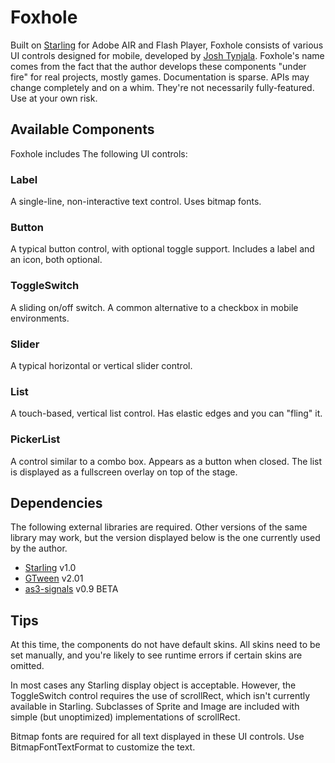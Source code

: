 # Foxhole

Built on [Starling](http://gamua.com/starling/) for Adobe AIR and Flash Player, Foxhole consists of various UI controls designed for mobile, developed by [Josh Tynjala](http://twitter.com/joshtynjala). Foxhole's name comes from the fact that the author develops these components "under fire" for real projects, mostly games. Documentation is sparse. APIs may change completely and on a whim. They're not necessarily fully-featured. Use at your own risk.

## Available Components

Foxhole includes The following UI controls:

### Label
A single-line, non-interactive text control. Uses bitmap fonts.

### Button
A typical button control, with optional toggle support. Includes a label and an icon, both optional.

### ToggleSwitch
A sliding on/off switch. A common alternative to a checkbox in mobile environments.

### Slider
A typical horizontal or vertical slider control.

### List
A touch-based, vertical list control. Has elastic edges and you can "fling" it.

### PickerList
A control similar to a combo box. Appears as a button when closed. The list is displayed as a fullscreen overlay on top of the stage.

## Dependencies

The following external libraries are required. Other versions of the same library may work, but the version displayed below is the one currently used by the author.

* [Starling](http://gamua.com/starling/) v1.0
* [GTween](http://gskinner.com/libraries/gtween/) v2.01
* [as3-signals](https://github.com/robertpenner/as3-signals) v0.9 BETA

## Tips

At this time, the components do not have default skins. All skins need to be set manually, and you're likely to see runtime errors if certain skins are omitted.

In most cases any Starling display object is acceptable. However, the ToggleSwitch control requires the use of scrollRect, which isn't currently available in Starling. Subclasses of Sprite and Image are included with simple (but unoptimized) implementations of scrollRect.

Bitmap fonts are required for all text displayed in these UI controls. Use BitmapFontTextFormat to customize the text.